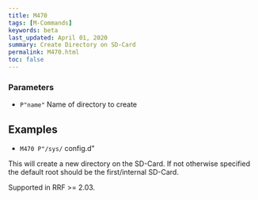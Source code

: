 ```yaml
---
title: M470
tags: [M-Commands] 
keywords: beta 
last_updated: April 01, 2020 
summary: Create Directory on SD-Card 
permalink: M470.html
toc: false 
---
```



### Parameters

* `P"name"`  Name of directory to create

## Examples

* ` M470 P"/sys/ ` config.d"

This will create a new directory on the SD-Card. If not otherwise specified the default root should be the first/internal SD-Card.

Supported in RRF >= 2.03.


